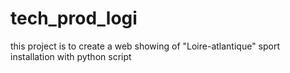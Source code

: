 # tech_prod_logi
this project is to create a web showing of "Loire-atlantique" sport installation with python script


